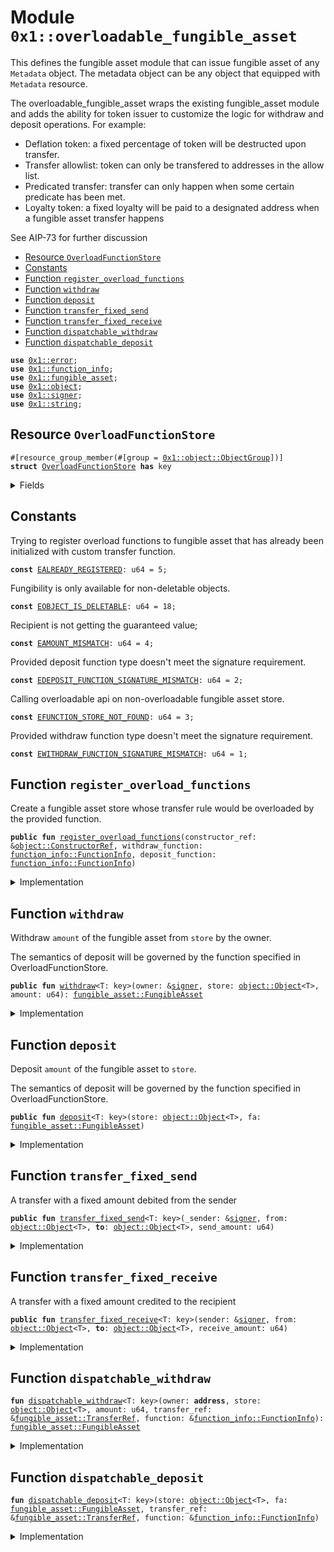 
<a id="0x1_overloadable_fungible_asset"></a>

# Module `0x1::overloadable_fungible_asset`

This defines the fungible asset module that can issue fungible asset of any <code>Metadata</code> object. The
metadata object can be any object that equipped with <code>Metadata</code> resource.

The overloadable_fungible_asset wraps the existing fungible_asset module and adds the ability for token issuer
to customize the logic for withdraw and deposit operations. For example:

- Deflation token: a fixed percentage of token will be destructed upon transfer.
- Transfer allowlist: token can only be transfered to addresses in the allow list.
- Predicated transfer: transfer can only happen when some certain predicate has been met.
- Loyalty token: a fixed loyalty will be paid to a designated address when a fungible asset transfer happens

See AIP-73 for further discussion


-  [Resource `OverloadFunctionStore`](#0x1_overloadable_fungible_asset_OverloadFunctionStore)
-  [Constants](#@Constants_0)
-  [Function `register_overload_functions`](#0x1_overloadable_fungible_asset_register_overload_functions)
-  [Function `withdraw`](#0x1_overloadable_fungible_asset_withdraw)
-  [Function `deposit`](#0x1_overloadable_fungible_asset_deposit)
-  [Function `transfer_fixed_send`](#0x1_overloadable_fungible_asset_transfer_fixed_send)
-  [Function `transfer_fixed_receive`](#0x1_overloadable_fungible_asset_transfer_fixed_receive)
-  [Function `dispatchable_withdraw`](#0x1_overloadable_fungible_asset_dispatchable_withdraw)
-  [Function `dispatchable_deposit`](#0x1_overloadable_fungible_asset_dispatchable_deposit)


<pre><code><b>use</b> <a href="../../libra2-stdlib/../move-stdlib/doc/error.md#0x1_error">0x1::error</a>;
<b>use</b> <a href="function_info.md#0x1_function_info">0x1::function_info</a>;
<b>use</b> <a href="fungible_asset.md#0x1_fungible_asset">0x1::fungible_asset</a>;
<b>use</b> <a href="object.md#0x1_object">0x1::object</a>;
<b>use</b> <a href="../../libra2-stdlib/../move-stdlib/doc/signer.md#0x1_signer">0x1::signer</a>;
<b>use</b> <a href="../../libra2-stdlib/../move-stdlib/doc/string.md#0x1_string">0x1::string</a>;
</code></pre>



<a id="0x1_overloadable_fungible_asset_OverloadFunctionStore"></a>

## Resource `OverloadFunctionStore`



<pre><code>#[resource_group_member(#[group = <a href="object.md#0x1_object_ObjectGroup">0x1::object::ObjectGroup</a>])]
<b>struct</b> <a href="overloadable_fungible_asset.md#0x1_overloadable_fungible_asset_OverloadFunctionStore">OverloadFunctionStore</a> <b>has</b> key
</code></pre>



<details>
<summary>Fields</summary>


<dl>
<dt>
<code>withdraw_function: <a href="function_info.md#0x1_function_info_FunctionInfo">function_info::FunctionInfo</a></code>
</dt>
<dd>

</dd>
<dt>
<code>deposit_function: <a href="function_info.md#0x1_function_info_FunctionInfo">function_info::FunctionInfo</a></code>
</dt>
<dd>

</dd>
<dt>
<code>transfer_ref: <a href="fungible_asset.md#0x1_fungible_asset_TransferRef">fungible_asset::TransferRef</a></code>
</dt>
<dd>

</dd>
</dl>


</details>

<a id="@Constants_0"></a>

## Constants


<a id="0x1_overloadable_fungible_asset_EALREADY_REGISTERED"></a>

Trying to register overload functions to fungible asset that has already been initialized with custom transfer function.


<pre><code><b>const</b> <a href="overloadable_fungible_asset.md#0x1_overloadable_fungible_asset_EALREADY_REGISTERED">EALREADY_REGISTERED</a>: u64 = 5;
</code></pre>



<a id="0x1_overloadable_fungible_asset_EOBJECT_IS_DELETABLE"></a>

Fungibility is only available for non-deletable objects.


<pre><code><b>const</b> <a href="overloadable_fungible_asset.md#0x1_overloadable_fungible_asset_EOBJECT_IS_DELETABLE">EOBJECT_IS_DELETABLE</a>: u64 = 18;
</code></pre>



<a id="0x1_overloadable_fungible_asset_EAMOUNT_MISMATCH"></a>

Recipient is not getting the guaranteed value;


<pre><code><b>const</b> <a href="overloadable_fungible_asset.md#0x1_overloadable_fungible_asset_EAMOUNT_MISMATCH">EAMOUNT_MISMATCH</a>: u64 = 4;
</code></pre>



<a id="0x1_overloadable_fungible_asset_EDEPOSIT_FUNCTION_SIGNATURE_MISMATCH"></a>

Provided deposit function type doesn't meet the signature requirement.


<pre><code><b>const</b> <a href="overloadable_fungible_asset.md#0x1_overloadable_fungible_asset_EDEPOSIT_FUNCTION_SIGNATURE_MISMATCH">EDEPOSIT_FUNCTION_SIGNATURE_MISMATCH</a>: u64 = 2;
</code></pre>



<a id="0x1_overloadable_fungible_asset_EFUNCTION_STORE_NOT_FOUND"></a>

Calling overloadable api on non-overloadable fungible asset store.


<pre><code><b>const</b> <a href="overloadable_fungible_asset.md#0x1_overloadable_fungible_asset_EFUNCTION_STORE_NOT_FOUND">EFUNCTION_STORE_NOT_FOUND</a>: u64 = 3;
</code></pre>



<a id="0x1_overloadable_fungible_asset_EWITHDRAW_FUNCTION_SIGNATURE_MISMATCH"></a>

Provided withdraw function type doesn't meet the signature requirement.


<pre><code><b>const</b> <a href="overloadable_fungible_asset.md#0x1_overloadable_fungible_asset_EWITHDRAW_FUNCTION_SIGNATURE_MISMATCH">EWITHDRAW_FUNCTION_SIGNATURE_MISMATCH</a>: u64 = 1;
</code></pre>



<a id="0x1_overloadable_fungible_asset_register_overload_functions"></a>

## Function `register_overload_functions`

Create a fungible asset store whose transfer rule would be overloaded by the provided function.


<pre><code><b>public</b> <b>fun</b> <a href="overloadable_fungible_asset.md#0x1_overloadable_fungible_asset_register_overload_functions">register_overload_functions</a>(constructor_ref: &<a href="object.md#0x1_object_ConstructorRef">object::ConstructorRef</a>, withdraw_function: <a href="function_info.md#0x1_function_info_FunctionInfo">function_info::FunctionInfo</a>, deposit_function: <a href="function_info.md#0x1_function_info_FunctionInfo">function_info::FunctionInfo</a>)
</code></pre>



<details>
<summary>Implementation</summary>


<pre><code><b>public</b> <b>fun</b> <a href="overloadable_fungible_asset.md#0x1_overloadable_fungible_asset_register_overload_functions">register_overload_functions</a>(
    constructor_ref: &ConstructorRef,
    withdraw_function: FunctionInfo,
		deposit_function: FunctionInfo,
) {
    <b>let</b> dispatcher_withdraw_function_info = <a href="function_info.md#0x1_function_info_new_function_info">function_info::new_function_info</a>(
	        @libra2_framework,
        <a href="../../libra2-stdlib/../move-stdlib/doc/string.md#0x1_string_utf8">string::utf8</a>(b"<a href="overloadable_fungible_asset.md#0x1_overloadable_fungible_asset">overloadable_fungible_asset</a>"),
        <a href="../../libra2-stdlib/../move-stdlib/doc/string.md#0x1_string_utf8">string::utf8</a>(b"dispatchable_withdraw"),
    );
    // Verify that caller type matches callee type so wrongly typed function cannot be registered.
    <b>assert</b>!(<a href="function_info.md#0x1_function_info_check_dispatch_type_compatibility">function_info::check_dispatch_type_compatibility</a>(
        &dispatcher_withdraw_function_info,
        &withdraw_function
    ), <a href="../../libra2-stdlib/../move-stdlib/doc/error.md#0x1_error_invalid_argument">error::invalid_argument</a>(<a href="overloadable_fungible_asset.md#0x1_overloadable_fungible_asset_EWITHDRAW_FUNCTION_SIGNATURE_MISMATCH">EWITHDRAW_FUNCTION_SIGNATURE_MISMATCH</a>));

    <b>let</b> dispatcher_deposit_function_info = <a href="function_info.md#0x1_function_info_new_function_info">function_info::new_function_info</a>(
	        @libra2_framework,
        <a href="../../libra2-stdlib/../move-stdlib/doc/string.md#0x1_string_utf8">string::utf8</a>(b"<a href="overloadable_fungible_asset.md#0x1_overloadable_fungible_asset">overloadable_fungible_asset</a>"),
        <a href="../../libra2-stdlib/../move-stdlib/doc/string.md#0x1_string_utf8">string::utf8</a>(b"dispatchable_deposit"),
    );
    // Verify that caller type matches callee type so wrongly typed function cannot be registered.
    <b>assert</b>!(<a href="function_info.md#0x1_function_info_check_dispatch_type_compatibility">function_info::check_dispatch_type_compatibility</a>(
        &dispatcher_deposit_function_info,
        &deposit_function
    ), <a href="../../libra2-stdlib/../move-stdlib/doc/error.md#0x1_error_invalid_argument">error::invalid_argument</a>(<a href="overloadable_fungible_asset.md#0x1_overloadable_fungible_asset_EDEPOSIT_FUNCTION_SIGNATURE_MISMATCH">EDEPOSIT_FUNCTION_SIGNATURE_MISMATCH</a>));

    <b>assert</b>!(!<a href="object.md#0x1_object_can_generate_delete_ref">object::can_generate_delete_ref</a>(constructor_ref), <a href="../../libra2-stdlib/../move-stdlib/doc/error.md#0x1_error_invalid_argument">error::invalid_argument</a>(<a href="overloadable_fungible_asset.md#0x1_overloadable_fungible_asset_EOBJECT_IS_DELETABLE">EOBJECT_IS_DELETABLE</a>));
    <b>assert</b>!(!<b>exists</b>&lt;<a href="overloadable_fungible_asset.md#0x1_overloadable_fungible_asset_OverloadFunctionStore">OverloadFunctionStore</a>&gt;(<a href="object.md#0x1_object_address_from_constructor_ref">object::address_from_constructor_ref</a>(constructor_ref)), <a href="../../libra2-stdlib/../move-stdlib/doc/error.md#0x1_error_already_exists">error::already_exists</a>(<a href="overloadable_fungible_asset.md#0x1_overloadable_fungible_asset_EALREADY_REGISTERED">EALREADY_REGISTERED</a>));

    // Freeze the FungibleStore <b>to</b> force usign the new overloaded api.
    <b>let</b> extend_ref = <a href="object.md#0x1_object_generate_extend_ref">object::generate_extend_ref</a>(constructor_ref);
    <a href="fungible_asset.md#0x1_fungible_asset_set_global_frozen_flag">fungible_asset::set_global_frozen_flag</a>(&extend_ref, <b>true</b>);

    <b>let</b> store_obj = &<a href="object.md#0x1_object_generate_signer">object::generate_signer</a>(constructor_ref);

    // Store the overload function hook.
    <b>move_to</b>&lt;<a href="overloadable_fungible_asset.md#0x1_overloadable_fungible_asset_OverloadFunctionStore">OverloadFunctionStore</a>&gt;(store_obj, <a href="overloadable_fungible_asset.md#0x1_overloadable_fungible_asset_OverloadFunctionStore">OverloadFunctionStore</a> {
        withdraw_function,
		    deposit_function,
        transfer_ref: <a href="fungible_asset.md#0x1_fungible_asset_generate_transfer_ref">fungible_asset::generate_transfer_ref</a>(constructor_ref),
    });
}
</code></pre>



</details>

<a id="0x1_overloadable_fungible_asset_withdraw"></a>

## Function `withdraw`

Withdraw <code>amount</code> of the fungible asset from <code>store</code> by the owner.

The semantics of deposit will be governed by the function specified in OverloadFunctionStore.


<pre><code><b>public</b> <b>fun</b> <a href="overloadable_fungible_asset.md#0x1_overloadable_fungible_asset_withdraw">withdraw</a>&lt;T: key&gt;(owner: &<a href="../../libra2-stdlib/../move-stdlib/doc/signer.md#0x1_signer">signer</a>, store: <a href="object.md#0x1_object_Object">object::Object</a>&lt;T&gt;, amount: u64): <a href="fungible_asset.md#0x1_fungible_asset_FungibleAsset">fungible_asset::FungibleAsset</a>
</code></pre>



<details>
<summary>Implementation</summary>


<pre><code><b>public</b> <b>fun</b> <a href="overloadable_fungible_asset.md#0x1_overloadable_fungible_asset_withdraw">withdraw</a>&lt;T: key&gt;(
    owner: &<a href="../../libra2-stdlib/../move-stdlib/doc/signer.md#0x1_signer">signer</a>,
    store: Object&lt;T&gt;,
    amount: u64,
): FungibleAsset <b>acquires</b> <a href="overloadable_fungible_asset.md#0x1_overloadable_fungible_asset_OverloadFunctionStore">OverloadFunctionStore</a> {
    <b>let</b> metadata_addr = <a href="object.md#0x1_object_object_address">object::object_address</a>(&<a href="fungible_asset.md#0x1_fungible_asset_store_metadata">fungible_asset::store_metadata</a>(store));
    <b>let</b> owner_address = <a href="../../libra2-stdlib/../move-stdlib/doc/signer.md#0x1_signer_address_of">signer::address_of</a>(owner);
    <b>assert</b>!(<b>exists</b>&lt;<a href="overloadable_fungible_asset.md#0x1_overloadable_fungible_asset_OverloadFunctionStore">OverloadFunctionStore</a>&gt;(metadata_addr), <a href="../../libra2-stdlib/../move-stdlib/doc/error.md#0x1_error_not_found">error::not_found</a>(<a href="overloadable_fungible_asset.md#0x1_overloadable_fungible_asset_EFUNCTION_STORE_NOT_FOUND">EFUNCTION_STORE_NOT_FOUND</a>));
    <b>let</b> overloadable_store = <b>borrow_global</b>&lt;<a href="overloadable_fungible_asset.md#0x1_overloadable_fungible_asset_OverloadFunctionStore">OverloadFunctionStore</a>&gt;(metadata_addr);
    <a href="overloadable_fungible_asset.md#0x1_overloadable_fungible_asset_dispatchable_withdraw">dispatchable_withdraw</a>(
        owner_address,
        store,
        amount,
        &overloadable_store.transfer_ref,
        &overloadable_store.withdraw_function,
    )
}
</code></pre>



</details>

<a id="0x1_overloadable_fungible_asset_deposit"></a>

## Function `deposit`

Deposit <code>amount</code> of the fungible asset to <code>store</code>.

The semantics of deposit will be governed by the function specified in OverloadFunctionStore.


<pre><code><b>public</b> <b>fun</b> <a href="overloadable_fungible_asset.md#0x1_overloadable_fungible_asset_deposit">deposit</a>&lt;T: key&gt;(store: <a href="object.md#0x1_object_Object">object::Object</a>&lt;T&gt;, fa: <a href="fungible_asset.md#0x1_fungible_asset_FungibleAsset">fungible_asset::FungibleAsset</a>)
</code></pre>



<details>
<summary>Implementation</summary>


<pre><code><b>public</b> <b>fun</b> <a href="overloadable_fungible_asset.md#0x1_overloadable_fungible_asset_deposit">deposit</a>&lt;T: key&gt;(
    store: Object&lt;T&gt;,
    fa: FungibleAsset
) <b>acquires</b> <a href="overloadable_fungible_asset.md#0x1_overloadable_fungible_asset_OverloadFunctionStore">OverloadFunctionStore</a> {
    <b>let</b> metadata_addr = <a href="object.md#0x1_object_object_address">object::object_address</a>(&<a href="fungible_asset.md#0x1_fungible_asset_store_metadata">fungible_asset::store_metadata</a>(store));
    <b>assert</b>!(<b>exists</b>&lt;<a href="overloadable_fungible_asset.md#0x1_overloadable_fungible_asset_OverloadFunctionStore">OverloadFunctionStore</a>&gt;(metadata_addr), <a href="../../libra2-stdlib/../move-stdlib/doc/error.md#0x1_error_not_found">error::not_found</a>(<a href="overloadable_fungible_asset.md#0x1_overloadable_fungible_asset_EFUNCTION_STORE_NOT_FOUND">EFUNCTION_STORE_NOT_FOUND</a>));
    <b>let</b> overloadable_store = <b>borrow_global</b>&lt;<a href="overloadable_fungible_asset.md#0x1_overloadable_fungible_asset_OverloadFunctionStore">OverloadFunctionStore</a>&gt;(metadata_addr);
    <a href="overloadable_fungible_asset.md#0x1_overloadable_fungible_asset_dispatchable_deposit">dispatchable_deposit</a>(
        store,
        fa,
        &overloadable_store.transfer_ref,
        &overloadable_store.deposit_function,
    );
}
</code></pre>



</details>

<a id="0x1_overloadable_fungible_asset_transfer_fixed_send"></a>

## Function `transfer_fixed_send`

A transfer with a fixed amount debited from the sender


<pre><code><b>public</b> <b>fun</b> <a href="overloadable_fungible_asset.md#0x1_overloadable_fungible_asset_transfer_fixed_send">transfer_fixed_send</a>&lt;T: key&gt;(_sender: &<a href="../../libra2-stdlib/../move-stdlib/doc/signer.md#0x1_signer">signer</a>, from: <a href="object.md#0x1_object_Object">object::Object</a>&lt;T&gt;, <b>to</b>: <a href="object.md#0x1_object_Object">object::Object</a>&lt;T&gt;, send_amount: u64)
</code></pre>



<details>
<summary>Implementation</summary>


<pre><code><b>public</b> <b>fun</b> <a href="overloadable_fungible_asset.md#0x1_overloadable_fungible_asset_transfer_fixed_send">transfer_fixed_send</a>&lt;T: key&gt;(
    _sender: &<a href="../../libra2-stdlib/../move-stdlib/doc/signer.md#0x1_signer">signer</a>,
    from: Object&lt;T&gt;,
    <b>to</b>: Object&lt;T&gt;,
    send_amount: u64,
) <b>acquires</b> <a href="overloadable_fungible_asset.md#0x1_overloadable_fungible_asset_OverloadFunctionStore">OverloadFunctionStore</a> {
    <b>let</b> metadata_addr = <a href="object.md#0x1_object_object_address">object::object_address</a>(&<a href="fungible_asset.md#0x1_fungible_asset_store_metadata">fungible_asset::store_metadata</a>(from));
    <b>assert</b>!(<b>exists</b>&lt;<a href="overloadable_fungible_asset.md#0x1_overloadable_fungible_asset_OverloadFunctionStore">OverloadFunctionStore</a>&gt;(metadata_addr), <a href="../../libra2-stdlib/../move-stdlib/doc/error.md#0x1_error_not_found">error::not_found</a>(<a href="overloadable_fungible_asset.md#0x1_overloadable_fungible_asset_EFUNCTION_STORE_NOT_FOUND">EFUNCTION_STORE_NOT_FOUND</a>));
    <b>let</b> overloadable_store = <b>borrow_global</b>&lt;<a href="overloadable_fungible_asset.md#0x1_overloadable_fungible_asset_OverloadFunctionStore">OverloadFunctionStore</a>&gt;(metadata_addr);
    <b>let</b> fa = <a href="fungible_asset.md#0x1_fungible_asset_withdraw_with_ref">fungible_asset::withdraw_with_ref</a>(&overloadable_store.transfer_ref, from, send_amount);
    <a href="overloadable_fungible_asset.md#0x1_overloadable_fungible_asset_deposit">deposit</a>(<b>to</b>, fa);
}
</code></pre>



</details>

<a id="0x1_overloadable_fungible_asset_transfer_fixed_receive"></a>

## Function `transfer_fixed_receive`

A transfer with a fixed amount credited to the recipient


<pre><code><b>public</b> <b>fun</b> <a href="overloadable_fungible_asset.md#0x1_overloadable_fungible_asset_transfer_fixed_receive">transfer_fixed_receive</a>&lt;T: key&gt;(sender: &<a href="../../libra2-stdlib/../move-stdlib/doc/signer.md#0x1_signer">signer</a>, from: <a href="object.md#0x1_object_Object">object::Object</a>&lt;T&gt;, <b>to</b>: <a href="object.md#0x1_object_Object">object::Object</a>&lt;T&gt;, receive_amount: u64)
</code></pre>



<details>
<summary>Implementation</summary>


<pre><code><b>public</b> <b>fun</b> <a href="overloadable_fungible_asset.md#0x1_overloadable_fungible_asset_transfer_fixed_receive">transfer_fixed_receive</a>&lt;T: key&gt;(
    sender: &<a href="../../libra2-stdlib/../move-stdlib/doc/signer.md#0x1_signer">signer</a>,
    from: Object&lt;T&gt;,
    <b>to</b>: Object&lt;T&gt;,
    receive_amount: u64,
) <b>acquires</b> <a href="overloadable_fungible_asset.md#0x1_overloadable_fungible_asset_OverloadFunctionStore">OverloadFunctionStore</a> {
    <b>let</b> fa = <a href="overloadable_fungible_asset.md#0x1_overloadable_fungible_asset_withdraw">withdraw</a>(sender, from, receive_amount);
    <b>let</b> metadata_addr = <a href="object.md#0x1_object_object_address">object::object_address</a>(&<a href="fungible_asset.md#0x1_fungible_asset_store_metadata">fungible_asset::store_metadata</a>(from));
    <b>let</b> overloadable_store = <b>borrow_global</b>&lt;<a href="overloadable_fungible_asset.md#0x1_overloadable_fungible_asset_OverloadFunctionStore">OverloadFunctionStore</a>&gt;(metadata_addr);
    <b>assert</b>!(<a href="fungible_asset.md#0x1_fungible_asset_amount">fungible_asset::amount</a>(&fa) == receive_amount, <a href="../../libra2-stdlib/../move-stdlib/doc/error.md#0x1_error_aborted">error::aborted</a>(<a href="overloadable_fungible_asset.md#0x1_overloadable_fungible_asset_EAMOUNT_MISMATCH">EAMOUNT_MISMATCH</a>));
    <a href="fungible_asset.md#0x1_fungible_asset_deposit_with_ref">fungible_asset::deposit_with_ref</a>(&overloadable_store.transfer_ref, <b>to</b>, fa);
}
</code></pre>



</details>

<a id="0x1_overloadable_fungible_asset_dispatchable_withdraw"></a>

## Function `dispatchable_withdraw`



<pre><code><b>fun</b> <a href="overloadable_fungible_asset.md#0x1_overloadable_fungible_asset_dispatchable_withdraw">dispatchable_withdraw</a>&lt;T: key&gt;(owner: <b>address</b>, store: <a href="object.md#0x1_object_Object">object::Object</a>&lt;T&gt;, amount: u64, transfer_ref: &<a href="fungible_asset.md#0x1_fungible_asset_TransferRef">fungible_asset::TransferRef</a>, function: &<a href="function_info.md#0x1_function_info_FunctionInfo">function_info::FunctionInfo</a>): <a href="fungible_asset.md#0x1_fungible_asset_FungibleAsset">fungible_asset::FungibleAsset</a>
</code></pre>



<details>
<summary>Implementation</summary>


<pre><code><b>native</b> <b>fun</b> <a href="overloadable_fungible_asset.md#0x1_overloadable_fungible_asset_dispatchable_withdraw">dispatchable_withdraw</a>&lt;T: key&gt;(
    owner: <b>address</b>,
    store: Object&lt;T&gt;,
    amount: u64,
    transfer_ref: &TransferRef,
    function: &FunctionInfo,
): FungibleAsset;
</code></pre>



</details>

<a id="0x1_overloadable_fungible_asset_dispatchable_deposit"></a>

## Function `dispatchable_deposit`



<pre><code><b>fun</b> <a href="overloadable_fungible_asset.md#0x1_overloadable_fungible_asset_dispatchable_deposit">dispatchable_deposit</a>&lt;T: key&gt;(store: <a href="object.md#0x1_object_Object">object::Object</a>&lt;T&gt;, fa: <a href="fungible_asset.md#0x1_fungible_asset_FungibleAsset">fungible_asset::FungibleAsset</a>, transfer_ref: &<a href="fungible_asset.md#0x1_fungible_asset_TransferRef">fungible_asset::TransferRef</a>, function: &<a href="function_info.md#0x1_function_info_FunctionInfo">function_info::FunctionInfo</a>)
</code></pre>



<details>
<summary>Implementation</summary>


<pre><code><b>native</b> <b>fun</b> <a href="overloadable_fungible_asset.md#0x1_overloadable_fungible_asset_dispatchable_deposit">dispatchable_deposit</a>&lt;T: key&gt;(
    store: Object&lt;T&gt;,
    fa: FungibleAsset,
    transfer_ref: &TransferRef,
    function: &FunctionInfo,
);
</code></pre>



</details>


[move-book]: https://dev.libra2.org/move/book/SUMMARY
